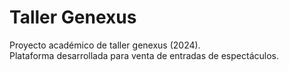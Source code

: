 # Taller Genexus

Proyecto académico de taller genexus (2024).\
Plataforma desarrollada para venta de entradas de espectáculos.
